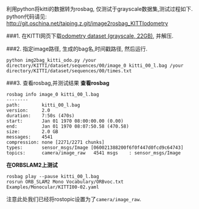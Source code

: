 利用python将kitti的数据转为rosbag, 仅测试于grayscale数据集,测试过程如下. 
python代码请见:
http://git.oschina.net/taiping.z.git/image2rosbag_KITTIodometry

###1. 在KITTI网页下载[odometry dataset (grayscale, 22GB)](http://www.cvlibs.net/datasets/kitti/eval_odometry.php), 并解压. 

###2. 指定image路径, 生成的bag名,时间戳路径, 然后运行.
```
python img2bag_kitti_odo.py /your directory/KITTI/dataset/sequences/00/image_0 kitti_00_l.bag /your directory/KITTI/dataset/sequences/00/times.txt
```
###3. 查看rosbag,并测试结果
**查看rosbag**
```
rosbag info image_0 kitti_00_l.bag
--------
path:        kitti_00_l.bag
version:     2.0
duration:    7:50s (470s)
start:       Jan 01 1970 08:00:00.00 (0.00)
end:         Jan 01 1970 08:07:50.58 (470.58)
size:        2.0 GB
messages:    4541
compression: none [2271/2271 chunks]
types:       sensor_msgs/Image [060021388200f6f0f447d0fcd9c64743]
topics:      camera/image_raw   4541 msgs    : sensor_msgs/Image
```
**在ORBSLAM2上测试**
```
rosbag play --pause kitti_00_l.bag
rosrun ORB_SLAM2 Mono Vocabulary/ORBvoc.txt Examples/Monocular/KITTI00-02.yaml 
```
注意此处我们已经将rostopic设置为了```camera/image_raw```.


